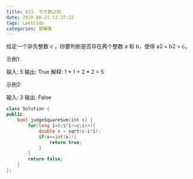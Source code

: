 ```yaml
---
title: 633. 平方数之和
date: 2018-06-21 13:37:22
tags: LeetCode
categories: 题解集
---
```



给定一个非负整数 c ，你要判断是否存在两个整数 a 和 b，使得 a2 + b2 = c。

示例1:

输入: 5
输出: True
解释: 1 * 1 + 2 * 2 = 5
 

示例2:

输入: 3
输出: False
```cpp
class Solution {
public:
    bool judgeSquareSum(int c) {
        for(long i=0;i*i<=c;i++){
            double x = sqrt(c-i*i);
            if(x==int(x)){
                return true;
            }
        }
        return false;
    }
};
```